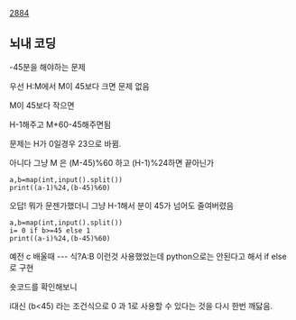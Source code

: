[2884](https://www.acmicpc.net/problem/2884)

## 뇌내 코딩

-45분을 해야하는 문제

우선 H:M에서 M이 45보다 크면 문제 없음

M이 45보다 작으면

H-1해주고 M+60-45해주면됨

문제는 H가 0일경우 23으로 바뀜. 

아니다 그냥 M 은 (M-45)%60 하고 (H-1)%24하면 끝아닌가


    a,b=map(int,input().split())
    print((a-1)%24,(b-45)%60)
    
 오답! 뭐가 문젠가했더니 그냥 H-1해서 분이 45가 넘어도 줄여버렸음
 
    a,b=map(int,input().split())
    i= 0 if b>=45 else 1
    print((a-i)%24,(b-45)%60)
    
 예전 c 배울때   --- 식?A:B  이런것 사용했었는데 python으로는 안된다고 해서 if else로 구현
 
 숏코드를 확인해보니
 
 i대신 (b<45) 라는 조건식으로 0 과 1로 사용할 수 있다는 것을 다시 한번 깨닳음.
